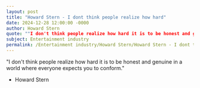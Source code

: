 ```yaml
---
layout: post
title: "Howard Stern - I dont think people realize how hard"
date: 2024-12-28 12:00:00 -0000
author: Howard Stern
quote: ""I don't think people realize how hard it is to be honest and genuine in a world where everyone expects you to conform.""
subject: Entertainment industry
permalink: /Entertainment industry/Howard Stern/Howard Stern - I dont think people realize how hard
---
```


"I don't think people realize how hard it is to be honest and genuine in a world where everyone expects you to conform."

- Howard Stern
